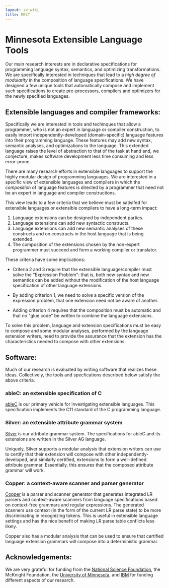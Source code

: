 ```yaml
---
layout: sv_wiki
title: MELT
---
```


# Minnesota Extensible Language Tools

Our main research interests are in declarative specifications for
programming language syntax, semantics, and optimizing
transformations.  We are specifically interested in techniques that
lead to a *high degree of modularity* in the composition of language
specifications.  We have designed a few unique tools that
automatically compose and implement such specifications to create
pre-processors, compilers and optimizers for the newly specified
languages.

## Extensible languages and compiler frameworks:

Specifically we are interested in tools and techinques that allow a
programmer, who is not an expert in language or compiler construction,
to easily import independently-developed (domain-specific) language
features into their programming language.  These features may add new
syntax, semantic analyses, and optimizations to the language.  This
extended language raises the level of abstraction to that of the task
at hand and, we conjecture, makes software development less time
consuming and less error-prone.

There are many research efforts in extensible languages to support the
highly modular design of programming languages.  We are interested in
a specific view of extensible languages and compilers in which the
*composition* of language features is directed by a programmer that
need not be an expert in language and compiler constructions.

This view leads to a few criteria that we believe must be satisifed
for extensible languages or extensible compilers to have a long-term
impact: 

1. Language extensions can be designed by independent parties.
2. Language extensions can add new syntactic constructs.
3. Language extensions can add new semantic analyses of these
   constructs and on constructs in the host language that is being
   extended.
4. The composition of the extensions chosen by the non-expert
   programmer must succeed and form a working compiler or translator.

These criteria have some implications:

* Criteria 2 and 3 require that the extensible language/compiler must
  solve the "Expression Problem": that is, both new syntax and new
  semantics can be added without the modification of the host language
  specification of other language extensions.

* By adding criterion 1, we need to solve a specific version of
  the expression problem, that one extension need not be aware of
  another. 

* Adding criterion 4 requires that the composition must be automatic
  and that *no* "glue code" be written to combine the language
  extensions. 

To solve this problem, language and extension specifications must be
easy to compose and some modular analyses, performed by the language
extension writers, need to provide the assurance that the extension
has the characteristics needed to compose with other extensions.

## Software:
Much of our research is evaluated by writing software that realizes
these ideas.  Collectively, the tools and specfications described
below satisfy the above criteria.


### ableC: an extensible specification of C

[ableC](ableC/index.html) is our primary vehicle for investigating
extensible languages.  This specification implements the C11 standard
of the C programming language.


### Silver: an extensible attribute grammar system

[Silver](silver) is our attribute grammar system.  The specifications
for ableC and its extensions are written in the Silver AG language. 

Uniquely, Silver supports a modular analysis that extension writers
can use to certify that their extension will compose with other
independently-developed, and similarly certified, extensions to form a
well-defined attribute grammar.  Essentially, this ensures that the
composed attribute grammar will work. 


### Copper: a context-aware scanner and parser generator

[Copper](copper/index.html) is a parser and scanner generator that
generates integrated LR parsers and context-aware scanners from
language specifications based on context-free grammars and regular
expressions. The generated scanners use context (in the form of the
current LR parse state) to be more discriminating in recognizing
tokens.  This is useful in extensible language settings and has the
nice benefit of making LR parse table conflicts less likely. 

Copper also has a modular analysis that can be used to ensure that
certified language extension grammars will compose into a
deterministic grammar. 

## Acknowledgements:

We are very grateful for funding from the [National Science
Foundation](http://www.nsf.gov/), the McKnight Foundation, the
[University of Minnesota](http://www.umn.edu), and
[IBM](http://ibm.com) for funding different aspects of our research. 
